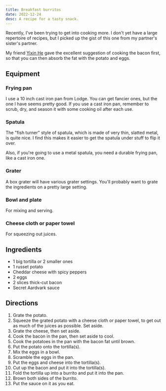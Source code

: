 ```yaml
---
title: Breakfast burritos
date: 2022-12-24
desc: A recipe for a tasty snack.
---
```


Recently, I've been trying to get into cooking more. I don't yet have a large repertoire of recipes, but I picked up the gist of this one from my partner's sister's partner.

My friend [Yixin He][yixin] gave the excellent suggestion of cooking the bacon first, so that you can then absorb the fat with the potato and eggs.

## Equipment

### Frying pan

I use a 10 inch cast iron pan from Lodge. You can get fancier ones, but the one I have seems pretty good. If you use a cast iron pan, remember to scrub, dry, and season it with some cooking oil after each use.

### Spatula

The "fish turner" style of spatula, which is made of very thin, slatted metal, is quite nice. I find this makes it easier to get the spatula under stuff to flip it over.

Also, if you're going to use a metal spatula, you need a durable frying pan, like a cast iron one.

### Grater

A box grater will have various grater settings. You'll probably want to grate the ingredients on a pretty large setting.

### Bowl and plate

For mixing and serving.

### Cheese cloth or paper towel

For squeezing out juices.

## Ingredients

- 1 big tortilla or 2 smaller ones
- 1 russet potato
- Cheddar cheese with spicy peppers
- 2 eggs
- 2 slices thick-cut bacon
- Secret Aardvark sauce

## Directions

1. Grate the potato.
2. Squeeze the grated potato with a cheese cloth or paper towel, to get out as much of the juices as possible. Set aside.
3. Grate the cheese, then set aside.
4. Cook the bacon in the pan, then set aside to cool.
5. Cook the potatoes in the pan with the bacon fat until brown.
6. Put the potato onto the tortilla(s).
7. Mix the eggs in a bowl.
8. Scramble the eggs in the pan.
9. Put the eggs and cheese into the tortilla(s).
10. Cut up the bacon and put it into the tortilla(s).
11. Fold the tortilla up into a burrito and put it into the pan.
12. Brown both sides of the burrito.
13. Put the sauce on it as you eat.

[yixin]: https://yixinhe.me
